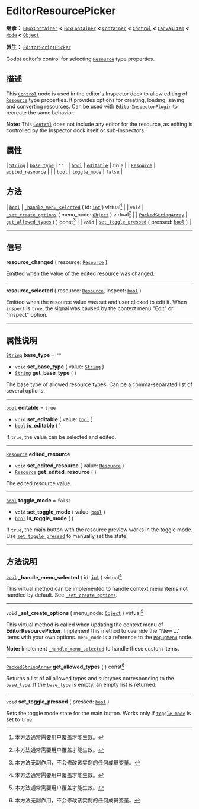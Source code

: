 <!-- ⚠ 请勿编辑本文件 ⚠ -->
<!-- 本文档使用脚本从 WeDot 引擎源码仓库生成。 -->
<!-- 生成脚本：https://github.com/WeDot-Engine/WeDot/tree/4.3/doc/tools/make_md.py； -->
<!-- 原文件：https://github.com/WeDot-Engine/WeDot/tree/4.3/doc/classes/EditorResourcePicker.xml。 -->

<div id="_class_editorresourcepicker"></div>

# EditorResourcePicker

**继承：** [`HBoxContainer`](class_hboxcontainer.md) **<** [`BoxContainer`](class_boxcontainer.md) **<** [`Container`](class_container.md) **<** [`Control`](class_control.md) **<** [`CanvasItem`](class_canvasitem.md) **<** [`Node`](class_node.md) **<** [`Object`](class_object.md)

**派生：** [`EditorScriptPicker`](class_editorscriptpicker.md)

Godot editor's control for selecting [`Resource`](class_resource.md) type properties.

## 描述

This [`Control`](class_control.md) node is used in the editor's Inspector dock to allow editing of [`Resource`](class_resource.md) type properties. It provides options for creating, loading, saving and converting resources. Can be used with [`EditorInspectorPlugin`](class_editorinspectorplugin.md) to recreate the same behavior.

 **Note:** This [`Control`](class_control.md) does not include any editor for the resource, as editing is controlled by the Inspector dock itself or sub-Inspectors.

## 属性

| [`String`](class_string.md)     | [`base_type`](#class_editorresourcepicker_property_base_type)             | ``""``    |
| [`bool`](class_bool.md)         | [`editable`](#class_editorresourcepicker_property_editable)               | ``true``  |
| [`Resource`](class_resource.md) | [`edited_resource`](#class_editorresourcepicker_property_edited_resource) |           |
| [`bool`](class_bool.md)         | [`toggle_mode`](#class_editorresourcepicker_property_toggle_mode)         | ``false`` |

## 方法

| [`bool`](class_bool.md)                           | [`_handle_menu_selected`](#class_editorresourcepicker_private_method__handle_menu_selected) ( id: [`int`](class_int.md) ) virtual[^virtual]          |
| `void`                                            | [`_set_create_options`](#class_editorresourcepicker_private_method__set_create_options) ( menu_node: [`Object`](class_object.md) ) virtual[^virtual] |
| [`PackedStringArray`](class_packedstringarray.md) | [`get_allowed_types`](#class_editorresourcepicker_method_get_allowed_types) ( ) const[^const]                                                        |
| `void`                                            | [`set_toggle_pressed`](#class_editorresourcepicker_method_set_toggle_pressed) ( pressed: [`bool`](class_bool.md) )                                   |

<!-- rst-class:: classref-section-separator -->

---

## 信号

<div id="_class_class_editorresourcepicker_signal_resource_changed"></div>

**resource_changed** ( resource: [`Resource`](class_resource.md) ) <div id="class_editorresourcepicker_signal_resource_changed"></div>

Emitted when the value of the edited resource was changed.

<!-- rst-class:: classref-item-separator -->

---

<div id="_class_class_editorresourcepicker_signal_resource_selected"></div>

**resource_selected** ( resource: [`Resource`](class_resource.md), inspect: [`bool`](class_bool.md) ) <div id="class_editorresourcepicker_signal_resource_selected"></div>

Emitted when the resource value was set and user clicked to edit it. When `inspect` is `true`, the signal was caused by the context menu "Edit" or "Inspect" option.

<!-- rst-class:: classref-section-separator -->

---

## 属性说明

<div id="_class_editorresourcepicker_property_base_type"></div>

[`String`](class_string.md) **base_type** = ``""`` <div id="class_editorresourcepicker_property_base_type"></div>

- `void` **set_base_type** ( value: [`String`](class_string.md) )
- [`String`](class_string.md) **get_base_type** ( )

The base type of allowed resource types. Can be a comma-separated list of several options.

<!-- rst-class:: classref-item-separator -->

---

<div id="_class_editorresourcepicker_property_editable"></div>

[`bool`](class_bool.md) **editable** = ``true`` <div id="class_editorresourcepicker_property_editable"></div>

- `void` **set_editable** ( value: [`bool`](class_bool.md) )
- [`bool`](class_bool.md) **is_editable** ( )

If `true`, the value can be selected and edited.

<!-- rst-class:: classref-item-separator -->

---

<div id="_class_editorresourcepicker_property_edited_resource"></div>

[`Resource`](class_resource.md) **edited_resource** <div id="class_editorresourcepicker_property_edited_resource"></div>

- `void` **set_edited_resource** ( value: [`Resource`](class_resource.md) )
- [`Resource`](class_resource.md) **get_edited_resource** ( )

The edited resource value.

<!-- rst-class:: classref-item-separator -->

---

<div id="_class_editorresourcepicker_property_toggle_mode"></div>

[`bool`](class_bool.md) **toggle_mode** = ``false`` <div id="class_editorresourcepicker_property_toggle_mode"></div>

- `void` **set_toggle_mode** ( value: [`bool`](class_bool.md) )
- [`bool`](class_bool.md) **is_toggle_mode** ( )

If `true`, the main button with the resource preview works in the toggle mode. Use [`set_toggle_pressed`](#class_editorresourcepicker_method_set_toggle_pressed) to manually set the state.

<!-- rst-class:: classref-section-separator -->

---

## 方法说明

<div id="_class_editorresourcepicker_private_method__handle_menu_selected"></div>

[`bool`](class_bool.md) **_handle_menu_selected** ( id: [`int`](class_int.md) ) virtual[^virtual]<div id="class_editorresourcepicker_private_method__handle_menu_selected"></div>

This virtual method can be implemented to handle context menu items not handled by default. See [`_set_create_options`](#class_editorresourcepicker_private_method__set_create_options).

<!-- rst-class:: classref-item-separator -->

---

<div id="_class_editorresourcepicker_private_method__set_create_options"></div>

`void` **_set_create_options** ( menu_node: [`Object`](class_object.md) ) virtual[^virtual]<div id="class_editorresourcepicker_private_method__set_create_options"></div>

This virtual method is called when updating the context menu of **EditorResourcePicker**. Implement this method to override the "New ..." items with your own options. `menu_node` is a reference to the [`PopupMenu`](class_popupmenu.md) node.

 **Note:** Implement [`_handle_menu_selected`](#class_editorresourcepicker_private_method__handle_menu_selected) to handle these custom items.

<!-- rst-class:: classref-item-separator -->

---

<div id="_class_editorresourcepicker_method_get_allowed_types"></div>

[`PackedStringArray`](class_packedstringarray.md) **get_allowed_types** ( ) const[^const]<div id="class_editorresourcepicker_method_get_allowed_types"></div>

Returns a list of all allowed types and subtypes corresponding to the [`base_type`](#class_editorresourcepicker_property_base_type). If the [`base_type`](#class_editorresourcepicker_property_base_type) is empty, an empty list is returned.

<!-- rst-class:: classref-item-separator -->

---

<div id="_class_editorresourcepicker_method_set_toggle_pressed"></div>

`void` **set_toggle_pressed** ( pressed: [`bool`](class_bool.md) )<div id="class_editorresourcepicker_method_set_toggle_pressed"></div>

Sets the toggle mode state for the main button. Works only if [`toggle_mode`](#class_editorresourcepicker_property_toggle_mode) is set to `true`.

[^virtual]: 本方法通常需要用户覆盖才能生效。
[^const]: 本方法无副作用，不会修改该实例的任何成员变量。
[^vararg]: 本方法除了能接受在此处描述的参数外，还能够继续接受任意数量的参数。
[^constructor]: 本方法用于构造某个类型。
[^static]: 调用本方法无需实例，可直接使用类名进行调用。
[^operator]: 本方法描述的是使用本类型作为左操作数的有效运算符。
[^bitfield]: 这个值是由下列位标志构成位掩码的整数。
[^void]: 无返回值。
